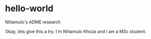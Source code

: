 # hello-world
Nhlamulo's ADME research

Okay, lets give this a try. 
I'm Nhlamulo Khoza and I am a MSc student. 
